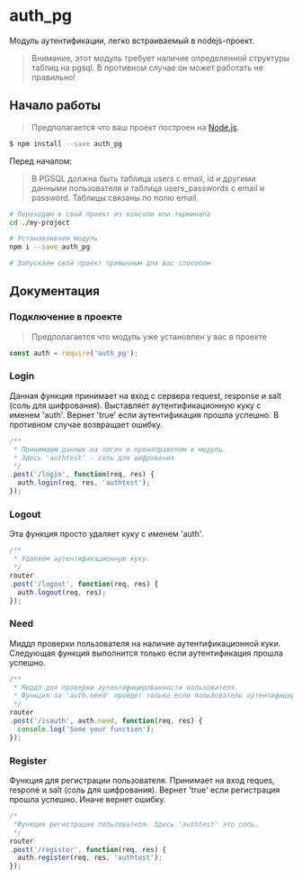 # auth_pg
Модуль аутентификации, легко встраиваемый в nodejs-проект.

> Внимание, этот модуль требует наличие определенной структуры таблиц на pgsql. В противном случае он может работать не правильно!

## Начало работы

> Предполагается что ваш проект построен на [Node.js](https://nodejs.or/en/downolad/).

```sh
$ npm install --save auth_pg
```

Перед началом:

> В PGSQL должна быть таблица users с email, id и другими данными пользователя и таблица users_passwords с email и password. Таблицы связаны по полю email.

```bash
# Переходим в свой проект из консоли или терминала
cd ./my-project

# Устанавливаем модуль
npm i --save auth_pg

# Запускаем свой проект привычным для вас способом
```

## Документация

### Подключение в проекте

> Предполагается что модуль уже установлен у вас в проекте

```js
const auth = require('auth_pg');
```

### Login
Данная функция принимает на вход с сервера request, response и salt (соль для шифрования).
Выставляет аутентификационную куку с именем 'auth'.
Вернет 'true' если аутентификация прошла успешно. В противном случае возвращает ошибку.

```js
/**
 * Принимаем данные на логин и пренаправляем в модуль.
 * Здесь 'authtest' - соль для шифрования
 */
.post('/login', function(req, res) {
  auth.login(req, res, 'authtest');
});
```

### Logout
Эта функция просто удаляет куку с именем 'auth'.

```js
/**
 * Удаляем аутентификационную куку.
 */
router
.post('/logout', function(req, res) {
  auth.logout(req, res);
});
```

### Need
Миддл проверки пользователя на наличие аутентификационной куки.
Следующая функция выполнится только если аутентификация прошла успешно.

```js
/**
 * Миддл для проверки аутентифицированности пользователя.
 * Функция за 'auth.need' пройдет только если пользователь аутентифицирован.
 */
router
.post('/isauth', auth.need, function(req, res) {
  console.log('Some your function');
});
```

### Register
Функция для регистрации пользователя. Принимает на вход reques, respone и salt (соль для шифрования).
Вернет 'true' если регистрация прошла успешно. Иначе вернет ошибку.

```js
/*
 *Функция регистрации пользователя. Здесь 'authtest' это соль. 
 */
router
.post('/register', function(req, res) {
  auth.register(req, res, 'authtest');
});
```

